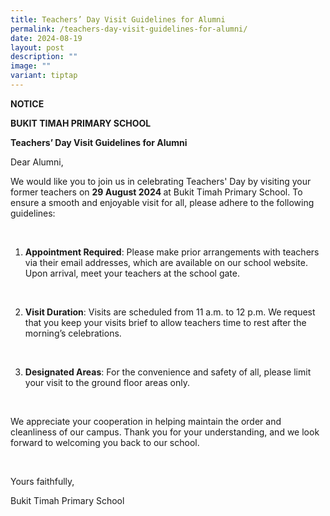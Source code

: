 ```yaml
---
title: Teachers’ Day Visit Guidelines for Alumni
permalink: /teachers-day-visit-guidelines-for-alumni/
date: 2024-08-19
layout: post
description: ""
image: ""
variant: tiptap
---
```

<p><strong>NOTICE</strong>
</p>
<p><strong>BUKIT TIMAH PRIMARY SCHOOL</strong>
</p>
<p><strong>Teachers’ Day Visit Guidelines for Alumni</strong>
</p>
<p>Dear Alumni,</p>
<p>We would like you to join us in celebrating Teachers' Day by visiting
your former teachers on <strong>29 August 2024 </strong>at Bukit Timah Primary
School. To ensure a smooth and enjoyable visit for all, please adhere to
the following guidelines:</p>
<p>&nbsp;</p>
<ol data-tight="true" class="tight">
<li>
<p><strong>Appointment Required</strong>: Please make prior arrangements
with teachers via their email addresses, which are available on our school
website. Upon arrival, meet your teachers at the school gate.</p>
</li>
</ol>
<p>&nbsp;</p>
<ol start="2" data-tight="true" class="tight">
<li>
<p><strong>Visit Duration</strong>: Visits are scheduled from 11 a.m. to
12 p.m. We request that you keep your visits brief to allow teachers time
to rest after the morning’s celebrations.</p>
</li>
</ol>
<p>&nbsp;</p>
<ol start="3" data-tight="true" class="tight">
<li>
<p><strong>Designated Areas</strong>: For the convenience and safety of all,
please limit your visit to the ground floor areas only.</p>
</li>
</ol>
<p>&nbsp;</p>
<p>We appreciate your cooperation in helping maintain the order and cleanliness
of our campus. Thank you for your understanding, and we look forward to
welcoming you back to our school.</p>
<p>&nbsp;</p>
<p>Yours faithfully,</p>
<p>Bukit Timah Primary School</p>